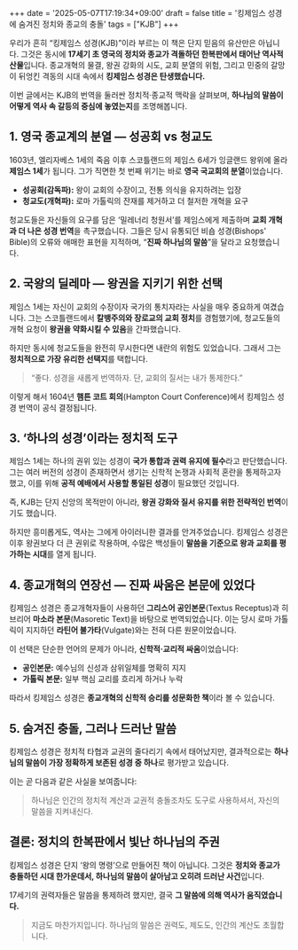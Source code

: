 +++
date = '2025-05-07T17:19:34+09:00'
draft = false
title = '킹제임스 성경에 숨겨진 정치와 종교의 충돌'
tags = ["KJB"]
+++

우리가 흔히 “킹제임스 성경(KJB)”이라 부르는 이 책은 단지 믿음의 유산만은 아닙니다. 그것은 동시에 **17세기 초 영국의 정치와 종교가 격돌하던 한복판에서 태어난 역사적 산물**입니다. 종교개혁의 물결, 왕권 강화의 시도, 교회 분열의 위험, 그리고 민중의 갈망이 뒤엉킨 격동의 시대 속에서 **킹제임스 성경은 탄생했습니다.**

이번 글에서는 KJB의 번역을 둘러싼 정치적·종교적 맥락을 살펴보며, **하나님의 말씀이 어떻게 역사 속 갈등의 중심에 놓였는지**를 조명해봅니다.

## 1. 영국 종교계의 분열 — 성공회 vs 청교도

1603년, 엘리자베스 1세의 죽음 이후 스코틀랜드의 제임스 6세가 잉글랜드 왕위에 올라 **제임스 1세**가 됩니다. 그가 직면한 첫 번째 위기는 바로 **영국 국교회의 분열**이었습니다.

* **성공회(감독파):** 왕이 교회의 수장이고, 전통 의식을 유지하려는 입장
* **청교도(개혁파):** 로마 가톨릭의 잔재를 제거하고 더 철저한 개혁을 요구

청교도들은 자신들의 요구를 담은 ‘밀레너리 청원서’를 제임스에게 제출하며 **교회 개혁과 더 나은 성경 번역**을 촉구했습니다. 그들은 당시 유통되던 비숍 성경(Bishops' Bible)의 오류와 애매한 표현을 지적하며, “**진짜 하나님의 말씀**”을 달라고 요청했습니다.

## 2. 국왕의 딜레마 — 왕권을 지키기 위한 선택

제임스 1세는 자신이 교회의 수장이자 국가의 통치자라는 사실을 매우 중요하게 여겼습니다. 그는 스코틀랜드에서 **칼뱅주의와 장로교의 교회 정치**를 경험했기에, 청교도들의 개혁 요청이 **왕권을 약화시킬 수 있음**을 간파했습니다.

하지만 동시에 청교도들을 완전히 무시한다면 내란의 위험도 있었습니다. 그래서 그는 **정치적으로 가장 유리한 선택지**를 택합니다.

> “좋다. 성경을 새롭게 번역하자. 단, 교회의 질서는 내가 통제한다.”

이렇게 해서 1604년 **햄튼 코트 회의**(Hampton Court Conference)에서 킹제임스 성경 번역이 공식 결정됩니다.

## 3. ‘하나의 성경’이라는 정치적 도구

제임스 1세는 하나의 권위 있는 성경이 **국가 통합과 권력 유지에 필수**라고 판단했습니다. 그는 여러 버전의 성경이 존재하면서 생기는 신학적 논쟁과 사회적 혼란을 통제하고자 했고, 이를 위해 **공적 예배에서 사용할 통일된 성경**이 필요했던 것입니다.

즉, KJB는 단지 신앙의 목적만이 아니라, **왕권 강화와 질서 유지를 위한 전략적인 번역**이기도 했습니다.

하지만 흥미롭게도, 역사는 그에게 아이러니한 결과를 안겨주었습니다. 킹제임스 성경은 이후 왕권보다 더 큰 권위로 작용하며, 수많은 백성들이 **말씀을 기준으로 왕과 교회를 평가하는 시대**를 열게 됩니다.

## 4. 종교개혁의 연장선 — 진짜 싸움은 본문에 있었다

킹제임스 성경은 종교개혁자들이 사용하던 **그리스어 공인본문**(Textus Receptus)과 히브리어 **마소라 본문**(Masoretic Text)을 바탕으로 번역되었습니다. 이는 당시 로마 가톨릭이 지지하던 **라틴어 불가타**(Vulgate)와는 전혀 다른 원문이었습니다.

이 선택은 단순한 언어의 문제가 아니라, **신학적·교리적 싸움**이었습니다:

* **공인본문:** 예수님의 신성과 삼위일체를 명확히 지지
* **가톨릭 본문:** 일부 핵심 교리를 흐리게 하거나 누락

따라서 킹제임스 성경은 **종교개혁의 신학적 승리를 성문화한 책**이라 볼 수 있습니다.

## 5. 숨겨진 충돌, 그러나 드러난 말씀

킹제임스 성경은 정치적 타협과 교권의 줄다리기 속에서 태어났지만, 결과적으로는 **하나님의 말씀이 가장 정확하게 보존된 성경 중 하나**로 평가받고 있습니다.

이는 곧 다음과 같은 사실을 보여줍니다:

> 하나님은 인간의 정치적 계산과 교권적 충돌조차도 도구로 사용하셔서, 자신의 말씀을 지켜내신다.

## 결론: 정치의 한복판에서 빛난 하나님의 주권

킹제임스 성경은 단지 ‘왕의 명령’으로 만들어진 책이 아닙니다. 그것은 **정치와 종교가 충돌하던 시대 한가운데서, 하나님의 말씀이 살아남고 오히려 드러난 사건**입니다.

17세기의 권력자들은 말씀을 통제하려 했지만, 결국 **그 말씀에 의해 역사가 움직였습니다.**

> 지금도 마찬가지입니다.
> 하나님의 말씀은 권력도, 제도도, 인간의 계산도 초월합니다.
